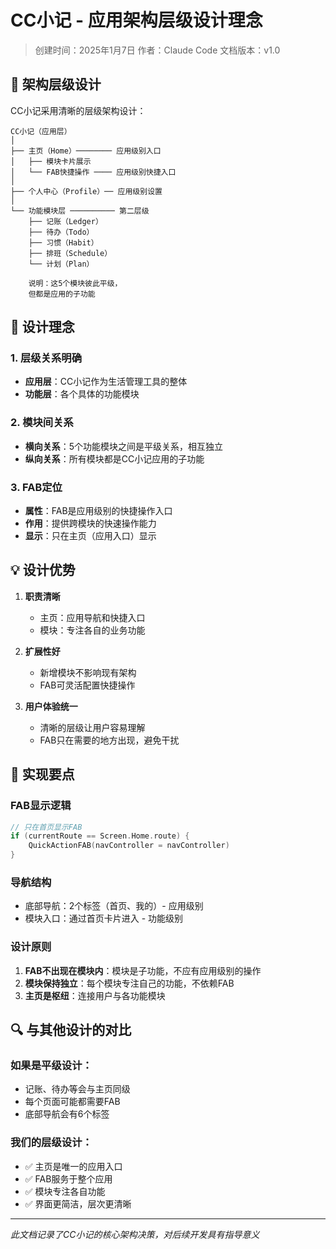 # CC小记 - 应用架构层级设计理念

> 创建时间：2025年1月7日
> 作者：Claude Code
> 文档版本：v1.0

## 📐 架构层级设计

CC小记采用清晰的层级架构设计：

```
CC小记（应用层）
│
├── 主页（Home）──────── 应用级别入口
│   ├── 模块卡片展示
│   └── FAB快捷操作 ──── 应用级别快捷入口
│
├── 个人中心（Profile）── 应用级别设置
│
└── 功能模块层 ────────── 第二层级
    ├── 记账（Ledger）
    ├── 待办（Todo）
    ├── 习惯（Habit）
    ├── 排班（Schedule）
    └── 计划（Plan）
    
    说明：这5个模块彼此平级，
    但都是应用的子功能
```

## 🎯 设计理念

### 1. 层级关系明确
- **应用层**：CC小记作为生活管理工具的整体
- **功能层**：各个具体的功能模块

### 2. 模块间关系
- **横向关系**：5个功能模块之间是平级关系，相互独立
- **纵向关系**：所有模块都是CC小记应用的子功能

### 3. FAB定位
- **属性**：FAB是应用级别的快捷操作入口
- **作用**：提供跨模块的快速操作能力
- **显示**：只在主页（应用入口）显示

## 💡 设计优势

1. **职责清晰**
   - 主页：应用导航和快捷入口
   - 模块：专注各自的业务功能

2. **扩展性好**
   - 新增模块不影响现有架构
   - FAB可灵活配置快捷操作

3. **用户体验统一**
   - 清晰的层级让用户容易理解
   - FAB只在需要的地方出现，避免干扰

## 📌 实现要点

### FAB显示逻辑
```kotlin
// 只在首页显示FAB
if (currentRoute == Screen.Home.route) {
    QuickActionFAB(navController = navController)
}
```

### 导航结构
- 底部导航：2个标签（首页、我的）- 应用级别
- 模块入口：通过首页卡片进入 - 功能级别

### 设计原则
1. **FAB不出现在模块内**：模块是子功能，不应有应用级别的操作
2. **模块保持独立**：每个模块专注自己的功能，不依赖FAB
3. **主页是枢纽**：连接用户与各功能模块

## 🔍 与其他设计的对比

### 如果是平级设计：
- 记账、待办等会与主页同级
- 每个页面可能都需要FAB
- 底部导航会有6个标签

### 我们的层级设计：
- ✅ 主页是唯一的应用入口
- ✅ FAB服务于整个应用
- ✅ 模块专注各自功能
- ✅ 界面更简洁，层次更清晰

---
*此文档记录了CC小记的核心架构决策，对后续开发具有指导意义*